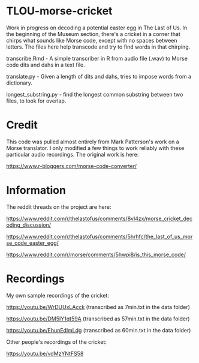 # TLOU-morse-cricket
Work in progress on decoding a potential easter egg in The Last of Us.  In the beginning of the Museum section, there's a cricket in a corner that chirps what sounds like Morse code, except with no spaces between letters.  The files here help transcode and try to find words in that chirping.

transcribe.Rmd - A simple transcriber in R from audio file (.wav) to Morse code dits and dahs in a text file.

translate.py - Given a length of dits and dahs, tries to impose words from a dictionary.

longest_substring.py - find the longest common substring between two files, to look for overlap.

# Credit
This code was pulled almost entirely from Mark Patterson's work on a Morse translator.  I only modified a few things to work reliably with these particular audio recordings.  The original work is here:

https://www.r-bloggers.com/morse-code-converter/

# Information
The reddit threads on the project are here:

https://www.reddit.com/r/thelastofus/comments/8vl4zx/morse_cricket_decoding_discussion/

https://www.reddit.com/r/thelastofus/comments/5hrhfc/the_last_of_us_morse_code_easter_egg/

https://www.reddit.com/r/morse/comments/5hwpi8/is_this_morse_code/

# Recordings
My own sample recordings of the cricket:

https://youtu.be/WrDUUxLAcck  (transcribed as  7min.txt in the data folder)

https://youtu.be/DM5IY1qt59A  (transcribed as 57min.txt in the data folder)

https://youtu.be/EhunEdlmLdg  (transcribed as 60min.txt in the data folder)

Other people's recordings of the cricket:

https://youtu.be/vdMzYNtFS58
